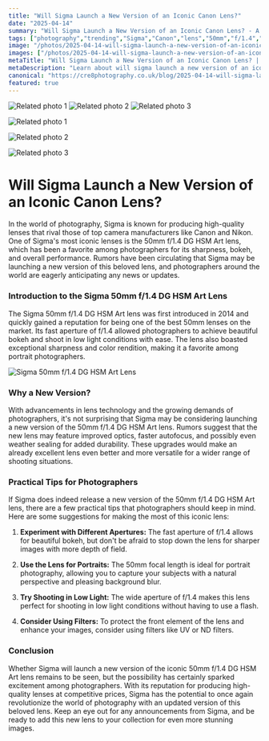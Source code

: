 ```yaml
---
title: "Will Sigma Launch a New Version of an Iconic Canon Lens?"
date: "2025-04-14"
summary: "Will Sigma Launch a New Version of an Iconic Canon Lens? - A trending topic in photography."
tags: ["photography","trending","Sigma","Canon","lens","50mm","f/1.4","Art lens","rumors","autofocus","weather sealing"]
image: "/photos/2025-04-14-will-sigma-launch-a-new-version-of-an-iconic-canon-lens--1.jpg"
images: ["/photos/2025-04-14-will-sigma-launch-a-new-version-of-an-iconic-canon-lens--1.jpg","/photos/2025-04-14-will-sigma-launch-a-new-version-of-an-iconic-canon-lens--2.jpg","/photos/2025-04-14-will-sigma-launch-a-new-version-of-an-iconic-canon-lens--3.jpg"]
metaTitle: "Will Sigma Launch a New Version of an Iconic Canon Lens? | cre8 Photography"
metaDescription: "Learn about will sigma launch a new version of an iconic canon lens? in photography with practical tips and insights."
canonical: "https://cre8photography.co.uk/blog/2025-04-14-will-sigma-launch-a-new-version-of-an-iconic-canon-lens-"
featured: true
---
```


<!-- Gallery as HTML -->

<div class="grid grid-cols-1 sm:grid-cols-2 md:grid-cols-3 gap-4">
  <img src="/photos/2025-04-14-will-sigma-launch-a-new-version-of-an-iconic-canon-lens--1.jpg" alt="Related photo 1" class="w-full rounded-lg" />
<img src="/photos/2025-04-14-will-sigma-launch-a-new-version-of-an-iconic-canon-lens--2.jpg" alt="Related photo 2" class="w-full rounded-lg" />
<img src="/photos/2025-04-14-will-sigma-launch-a-new-version-of-an-iconic-canon-lens--3.jpg" alt="Related photo 3" class="w-full rounded-lg" />
</div>


<!-- Gallery as Markdown -->
![Related photo 1](/photos/2025-04-14-will-sigma-launch-a-new-version-of-an-iconic-canon-lens--1.jpg)


![Related photo 2](/photos/2025-04-14-will-sigma-launch-a-new-version-of-an-iconic-canon-lens--2.jpg)


![Related photo 3](/photos/2025-04-14-will-sigma-launch-a-new-version-of-an-iconic-canon-lens--3.jpg)



# Will Sigma Launch a New Version of an Iconic Canon Lens?

In the world of photography, Sigma is known for producing high-quality lenses that rival those of top camera manufacturers like Canon and Nikon. One of Sigma's most iconic lenses is the 50mm f/1.4 DG HSM Art lens, which has been a favorite among photographers for its sharpness, bokeh, and overall performance. Rumors have been circulating that Sigma may be launching a new version of this beloved lens, and photographers around the world are eagerly anticipating any news or updates.

### Introduction to the Sigma 50mm f/1.4 DG HSM Art Lens

The Sigma 50mm f/1.4 DG HSM Art lens was first introduced in 2014 and quickly gained a reputation for being one of the best 50mm lenses on the market. Its fast aperture of f/1.4 allowed photographers to achieve beautiful bokeh and shoot in low light conditions with ease. The lens also boasted exceptional sharpness and color rendition, making it a favorite among portrait photographers.

![Sigma 50mm f/1.4 DG HSM Art Lens](sigma_lens.jpg)

### Why a New Version?

With advancements in lens technology and the growing demands of photographers, it's not surprising that Sigma may be considering launching a new version of the 50mm f/1.4 DG HSM Art lens. Rumors suggest that the new lens may feature improved optics, faster autofocus, and possibly even weather sealing for added durability. These upgrades would make an already excellent lens even better and more versatile for a wider range of shooting situations.

### Practical Tips for Photographers

If Sigma does indeed release a new version of the 50mm f/1.4 DG HSM Art lens, there are a few practical tips that photographers should keep in mind. Here are some suggestions for making the most of this iconic lens:

1. **Experiment with Different Apertures:** The fast aperture of f/1.4 allows for beautiful bokeh, but don't be afraid to stop down the lens for sharper images with more depth of field.

2. **Use the Lens for Portraits:** The 50mm focal length is ideal for portrait photography, allowing you to capture your subjects with a natural perspective and pleasing background blur.

3. **Try Shooting in Low Light:** The wide aperture of f/1.4 makes this lens perfect for shooting in low light conditions without having to use a flash.

4. **Consider Using Filters:** To protect the front element of the lens and enhance your images, consider using filters like UV or ND filters.

### Conclusion

Whether Sigma will launch a new version of the iconic 50mm f/1.4 DG HSM Art lens remains to be seen, but the possibility has certainly sparked excitement among photographers. With its reputation for producing high-quality lenses at competitive prices, Sigma has the potential to once again revolutionize the world of photography with an updated version of this beloved lens. Keep an eye out for any announcements from Sigma, and be ready to add this new lens to your collection for even more stunning images.

